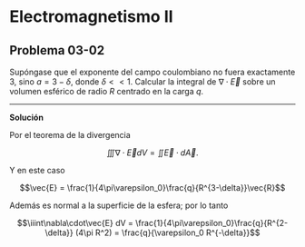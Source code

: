 # Electromagnetismo II
## Problema 03-02

Supóngase que el exponente del campo coulombiano no fuera exactamente 3,
sino $`a=3-\delta`$, donde $`\delta << 1`$. Calcular la integral de
$`\nabla\cdot\vec{E}`$ sobre un volumen esférico de radio $`R`$ centrado
en la carga $`q`$.

---

**Solución**

Por el teorema de la divergencia 

```math
\iiint\nabla\cdot\vec{E} dV
=
\iint \vec{E}\cdot d\vec{A}.
```

Y en este caso 

```math
\vec{E} = \frac{1}{4\pi\varepsilon_0}\frac{q}{R^{3-\delta}}\vec{R}
```

Además es normal a la superficie de la esfera; por lo tanto

```math
\iiint\nabla\cdot\vec{E} dV
=
\frac{1}{4\pi\varepsilon_0}\frac{q}{R^{2-\delta}} (4\pi R^2)
=
\frac{q}{\varepsilon_0 R^{-\delta}}
```
